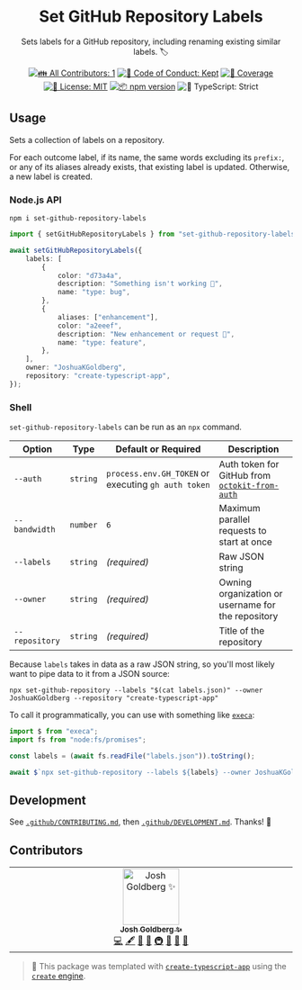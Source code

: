<h1 align="center">Set GitHub Repository Labels</h1>

<p align="center">Sets labels for a GitHub repository, including renaming existing similar labels. 🏷️</p>

<p align="center">
	<!-- prettier-ignore-start -->
	<!-- ALL-CONTRIBUTORS-BADGE:START - Do not remove or modify this section -->
	<a href="#contributors" target="_blank"><img alt="👪 All Contributors: 1" src="https://img.shields.io/badge/%F0%9F%91%AA_all_contributors-1-21bb42.svg" /></a>
<!-- ALL-CONTRIBUTORS-BADGE:END -->
	<!-- prettier-ignore-end -->
	<a href="https://github.com/JoshuaKGoldberg/set-github-repository-labels/blob/main/.github/CODE_OF_CONDUCT.md" target="_blank"><img alt="🤝 Code of Conduct: Kept" src="https://img.shields.io/badge/%F0%9F%A4%9D_code_of_conduct-kept-21bb42" /></a>
	<a href="https://codecov.io/gh/JoshuaKGoldberg/set-github-repository-labels" target="_blank"><img alt="🧪 Coverage" src="https://img.shields.io/codecov/c/github/JoshuaKGoldberg/set-github-repository-labels?label=%F0%9F%A7%AA%20coverage" /></a>
	<a href="https://github.com/JoshuaKGoldberg/set-github-repository-labels/blob/main/LICENSE.md" target="_blank"><img alt="📝 License: MIT" src="https://img.shields.io/badge/%F0%9F%93%9D_license-MIT-21bb42.svg"></a>
	<a href="http://npmjs.com/package/set-github-repository-labels"><img alt="📦 npm version" src="https://img.shields.io/npm/v/set-github-repository-labels?color=21bb42&label=%F0%9F%93%A6%20npm" /></a>
	<img alt="💪 TypeScript: Strict" src="https://img.shields.io/badge/%F0%9F%92%AA_typescript-strict-21bb42.svg" />
</p>

## Usage

Sets a collection of labels on a repository.

For each outcome label, if its name, the same words excluding its `prefix:`, or any of its aliases already exists, that existing label is updated.
Otherwise, a new label is created.

### Node.js API

```shell
npm i set-github-repository-labels
```

```ts
import { setGitHubRepositoryLabels } from "set-github-repository-labels";

await setGitHubRepositoryLabels({
	labels: [
		{
			color: "d73a4a",
			description: "Something isn't working 🐛",
			name: "type: bug",
		},
		{
			aliases: ["enhancement"],
			color: "a2eeef",
			description: "New enhancement or request 🚀",
			name: "type: feature",
		},
	],
	owner: "JoshuaKGoldberg",
	repository: "create-typescript-app",
});
```

### Shell

`set-github-repository-labels` can be run as an `npx` command.

| Option         | Type     | Default or Required                                 | Description                                                                                            |
| -------------- | -------- | --------------------------------------------------- | ------------------------------------------------------------------------------------------------------ |
| `--auth`       | `string` | `process.env.GH_TOKEN` or executing `gh auth token` | Auth token for GitHub from [`octokit-from-auth`](https://github.com/JoshuaKGoldberg/octokit-from-auth) |
| `--bandwidth`  | `number` | `6`                                                 | Maximum parallel requests to start at once                                                             |
| `--labels`     | `string` | _(required)_                                        | Raw JSON string                                                                                        |
| `--owner`      | `string` | _(required)_                                        | Owning organization or username for the repository                                                     |
| `--repository` | `string` | _(required)_                                        | Title of the repository                                                                                |

Because `labels` takes in data as a raw JSON string, so you'll most likely want to pipe data to it from a JSON source:

```shell
npx set-github-repository --labels "$(cat labels.json)" --owner JoshuaKGoldberg --repository "create-typescript-app"
```

To call it programmatically, you can use with something like [`execa`](https://www.npmjs.com/package/execa):

```ts
import $ from "execa";
import fs from "node:fs/promises";

const labels = (await fs.readFile("labels.json")).toString();

await $`npx set-github-repository --labels ${labels} --owner JoshuaKGoldberg --repository "create-typescript-app"`;
```

## Development

See [`.github/CONTRIBUTING.md`](./.github/CONTRIBUTING.md), then [`.github/DEVELOPMENT.md`](./.github/DEVELOPMENT.md).
Thanks! 💖

## Contributors

<!-- spellchecker: disable -->
<!-- ALL-CONTRIBUTORS-LIST:START - Do not remove or modify this section -->
<!-- prettier-ignore-start -->
<!-- markdownlint-disable -->
<table>
  <tbody>
    <tr>
      <td align="center" valign="top" width="14.28%"><a href="http://www.joshuakgoldberg.com/"><img src="https://avatars.githubusercontent.com/u/3335181?v=4?s=100" width="100px;" alt="Josh Goldberg ✨"/><br /><sub><b>Josh Goldberg ✨</b></sub></a><br /><a href="https://github.com/JoshuaKGoldberg/set-github-repository-labels/commits?author=JoshuaKGoldberg" title="Code">💻</a> <a href="#content-JoshuaKGoldberg" title="Content">🖋</a> <a href="https://github.com/JoshuaKGoldberg/set-github-repository-labels/commits?author=JoshuaKGoldberg" title="Documentation">📖</a> <a href="#ideas-JoshuaKGoldberg" title="Ideas, Planning, & Feedback">🤔</a> <a href="#infra-JoshuaKGoldberg" title="Infrastructure (Hosting, Build-Tools, etc)">🚇</a> <a href="#maintenance-JoshuaKGoldberg" title="Maintenance">🚧</a> <a href="#projectManagement-JoshuaKGoldberg" title="Project Management">📆</a> <a href="#tool-JoshuaKGoldberg" title="Tools">🔧</a></td>
    </tr>
  </tbody>
</table>

<!-- markdownlint-restore -->
<!-- prettier-ignore-end -->

<!-- ALL-CONTRIBUTORS-LIST:END -->
<!-- spellchecker: enable -->

<!-- You can remove this notice if you don't want it 🙂 no worries! -->

> 💝 This package was templated with [`create-typescript-app`](https://github.com/JoshuaKGoldberg/create-typescript-app) using the [`create` engine](https://github.com/JoshuaKGoldberg/create).
